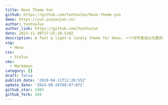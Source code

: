 ```yaml
---
title: Hexo Theme Yun
github: https://github.com/YunYouJun/hexo-theme-yun
demo: https://yun.yunyoujun.cn/
author: YunYouJun
author_link: https://github.com/YunYouJun
date: 2023-11-30T17:25:28.510Z
description: A fast & light & lovely theme for Hexo. 一个对可爱自以为是的 Hexo 主题。
ssg:
  - Hexo
css:
  - Stylus
cms:
  - Markdown
category: []
draft: false
publish_date: '2019-04-11T12:28:55Z'
update_date: '2024-08-26T08:07:07Z'
github_star: 1403
github_fork: 169
---
```

